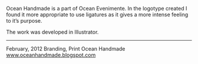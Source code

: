 Ocean Handmade is a part of Ocean Evenimente. In the logotype created I found it more appropriate to use ligatures as it gives a more intense feeling to it’s purpose. 

The work was developed in Illustrator.

----

February, 2012
Branding, Print
Ocean Handmade
www.oceanhandmade.blogspot.com
